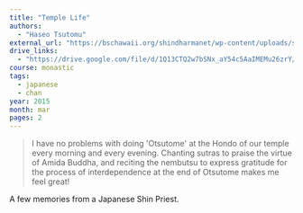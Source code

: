 ```yaml
---
title: "Temple Life"
authors:
  - "Haseo Tsutomu"
external_url: "https://bschawaii.org/shindharmanet/wp-content/uploads/sites/3/2015/03/Tsutomu-Temple.pdf"
drive_links:
  - "https://drive.google.com/file/d/1Q13CTQ2w7bSNx_aY54c5AaIMEMu26zrY/view?usp=drivesdk"
course: monastic
tags:
  - japanese
  - chan
year: 2015
month: mar
pages: 2
---
```


> I have no problems with doing 'Otsutome' at the Hondo of our temple every morning and every evening. Chanting sutras to praise the virtue of Amida Buddha, and reciting the nembutsu to express gratitude for the process of interdependence at the end of Otsutome makes me feel great!

A few memories from a Japanese Shin Priest.

